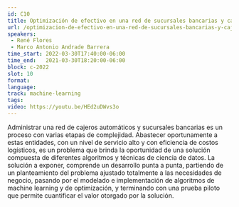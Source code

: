 ```yaml
---
id: C10
title: Optimización de efectivo en una red de sucursales bancarias y cajeros automáticos
url: /optimizacion-de-efectivo-en-una-red-de-sucursales-bancarias-y-cajeros-automaticos
speakers:
 - René Flores
 - Marco Antonio Andrade Barrera
time_start: 2022-03-30T17:40:00-06:00
time_end:   2021-03-30T18:20:00-06:00
block: c-2022
slot: 10
format: 
language: 
track: machine-learning
tags:
video: https://youtu.be/HEd2uDWvs3o
---
```


Administrar una red de cajeros automáticos y sucursales bancarias es un proceso con varias etapas de complejidad. Abastecer oportunamente a estas entidades, con un nivel de servicio alto y con eficiencia de costos logísticos, es un problema que brinda la oportunidad de una solución compuesta de diferentes algoritmos y técnicas de ciencia de datos. La solución a exponer, comprende un desarrollo punta a punta, partiendo de un planteamiento del problema ajustado totalmente a las necesidades de negocio, pasando por el modelado e implementación de algoritmos de machine learning y de optimización, y terminando con una prueba piloto que permite cuantificar el valor otorgado por la solución.

